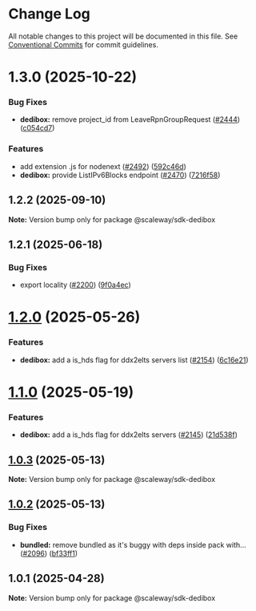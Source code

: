 # Change Log

All notable changes to this project will be documented in this file.
See [Conventional Commits](https://conventionalcommits.org) for commit guidelines.

# 1.3.0 (2025-10-22)

### Bug Fixes

- **dedibox:** remove project_id from LeaveRpnGroupRequest ([#2444](https://github.com/scaleway/scaleway-sdk-js/issues/2444)) ([c054cd7](https://github.com/scaleway/scaleway-sdk-js/commit/c054cd7ffbe4a461a654e9e1aadf2f0a21f366ad))

### Features

- add extension .js for nodenext ([#2492](https://github.com/scaleway/scaleway-sdk-js/issues/2492)) ([592c46d](https://github.com/scaleway/scaleway-sdk-js/commit/592c46df916c5b8b35f26c13b626eee797970f5d))
- **dedibox:** provide ListIPv6Blocks endpoint ([#2470](https://github.com/scaleway/scaleway-sdk-js/issues/2470)) ([7216f58](https://github.com/scaleway/scaleway-sdk-js/commit/7216f58b3cfde0dbef4442199af79480c604fc2e))

## 1.2.2 (2025-09-10)

**Note:** Version bump only for package @scaleway/sdk-dedibox

## 1.2.1 (2025-06-18)

### Bug Fixes

- export locality ([#2200](https://github.com/scaleway/scaleway-sdk-js/issues/2200)) ([9f0a4ec](https://github.com/scaleway/scaleway-sdk-js/commit/9f0a4ec19e377cd90c5829604467c09a2088a38c))

# [1.2.0](https://github.com/scaleway/scaleway-sdk-js/compare/@scaleway/sdk-dedibox@1.1.0...@scaleway/sdk-dedibox@1.2.0) (2025-05-26)

### Features

- **dedibox:** add a is_hds flag for ddx2elts servers list ([#2154](https://github.com/scaleway/scaleway-sdk-js/issues/2154)) ([6c16e21](https://github.com/scaleway/scaleway-sdk-js/commit/6c16e210968479b811c85fcec41a81a9c9fe8beb))

# [1.1.0](https://github.com/scaleway/scaleway-sdk-js/compare/@scaleway/sdk-dedibox@1.0.3...@scaleway/sdk-dedibox@1.1.0) (2025-05-19)

### Features

- **dedibox:** add a is_hds flag for ddx2elts servers ([#2145](https://github.com/scaleway/scaleway-sdk-js/issues/2145)) ([21d538f](https://github.com/scaleway/scaleway-sdk-js/commit/21d538f790b794851eee1f71f49fbd8de70b9379))

## [1.0.3](https://github.com/scaleway/scaleway-sdk-js/compare/@scaleway/sdk-dedibox@1.0.2...@scaleway/sdk-dedibox@1.0.3) (2025-05-13)

**Note:** Version bump only for package @scaleway/sdk-dedibox

## [1.0.2](https://github.com/scaleway/scaleway-sdk-js/compare/@scaleway/sdk-dedibox@1.0.1...@scaleway/sdk-dedibox@1.0.2) (2025-05-13)

### Bug Fixes

- **bundled:** remove bundled as it's buggy with deps inside pack with… ([#2096](https://github.com/scaleway/scaleway-sdk-js/issues/2096)) ([bf33ff1](https://github.com/scaleway/scaleway-sdk-js/commit/bf33ff1f9cdd951add94817dac27239c86ef5437))

## 1.0.1 (2025-04-28)

**Note:** Version bump only for package @scaleway/sdk-dedibox
